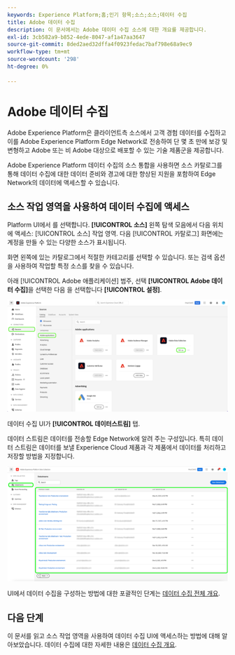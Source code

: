 ```yaml
---
keywords: Experience Platform;홈;인기 항목;소스;소스;데이터 수집
title: Adobe 데이터 수집
description: 이 문서에서는 Adobe 데이터 수집 소스에 대한 개요를 제공합니다.
exl-id: 3cb582a9-b852-4ede-8047-af1a47aa3647
source-git-commit: 8ded2aed32dffa4f0923fedac7baf798e68a9ec9
workflow-type: tm+mt
source-wordcount: '298'
ht-degree: 0%

---
```


# Adobe 데이터 수집

Adobe Experience Platform은 클라이언트측 소스에서 고객 경험 데이터를 수집하고 이를 Adobe Experience Platform Edge Network로 전송하여 단 몇 초 만에 보강 및 변형하고 Adobe 또는 비 Adobe 대상으로 배포할 수 있는 기술 제품군을 제공합니다.

Adobe Experience Platform 데이터 수집의 소스 통합을 사용하면 소스 카탈로그를 통해 데이터 수집에 대한 데이터 준비와 경고에 대한 향상된 지원을 포함하여 Edge Network의 데이터에 액세스할 수 있습니다.

## 소스 작업 영역을 사용하여 데이터 수집에 액세스

Platform UI에서 를 선택합니다. **[!UICONTROL 소스]** 왼쪽 탐색 모음에서 다음 위치에 액세스: [!UICONTROL 소스] 작업 영역. 다음 [!UICONTROL 카탈로그] 화면에는 계정을 만들 수 있는 다양한 소스가 표시됩니다.

화면 왼쪽에 있는 카탈로그에서 적절한 카테고리를 선택할 수 있습니다. 또는 검색 옵션을 사용하여 작업할 특정 소스를 찾을 수 있습니다.

아래 [!UICONTROL Adobe 애플리케이션] 범주, 선택 **[!UICONTROL Adobe 데이터 수집]**&#x200B;을 선택한 다음 을 선택합니다 **[!UICONTROL 설정]**.

![데이터 수집](./images/data-collection/catalog.png)

데이터 수집 UI가 **[!UICONTROL 데이터스트림]** 탭.

데이터 스트림은 데이터를 전송할 Edge Network에 알려 주는 구성입니다. 특히 데이터 스트림은 데이터를 보낼 Experience Cloud 제품과 각 제품에서 데이터를 처리하고 저장할 방법을 지정합니다.

![데이터스트림](./images/data-collection/datastreams.png)

UI에서 데이터 수집을 구성하는 방법에 대한 포괄적인 단계는 [데이터 수집 전체 개요](../../../collection/e2e.md).

## 다음 단계

이 문서를 읽고 소스 작업 영역을 사용하여 데이터 수집 UI에 액세스하는 방법에 대해 알아보았습니다. 데이터 수집에 대한 자세한 내용은 [데이터 수집 개요](../../../collection/e2e.md).

